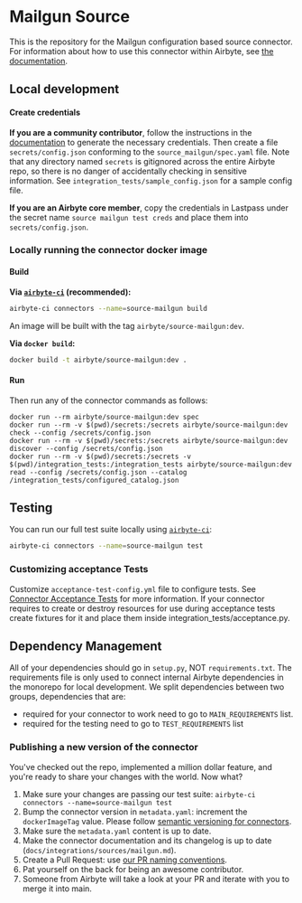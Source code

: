 # Mailgun Source

This is the repository for the Mailgun configuration based source connector.
For information about how to use this connector within Airbyte, see [the documentation](https://docs.airbyte.com/integrations/sources/mailgun).

## Local development

#### Create credentials

**If you are a community contributor**, follow the instructions in the [documentation](https://docs.airbyte.com/integrations/sources/mailgun)
to generate the necessary credentials. Then create a file `secrets/config.json` conforming to the `source_mailgun/spec.yaml` file.
Note that any directory named `secrets` is gitignored across the entire Airbyte repo, so there is no danger of accidentally checking in sensitive information.
See `integration_tests/sample_config.json` for a sample config file.

**If you are an Airbyte core member**, copy the credentials in Lastpass under the secret name `source mailgun test creds`
and place them into `secrets/config.json`.

### Locally running the connector docker image

#### Build

**Via [`airbyte-ci`](https://github.com/airbytehq/airbyte/blob/main/airbyte-ci/connectors/pipelines/README.md) (recommended):**

```bash
airbyte-ci connectors --name=source-mailgun build
```

An image will be built with the tag `airbyte/source-mailgun:dev`.

**Via `docker build`:**

```bash
docker build -t airbyte/source-mailgun:dev .
```

#### Run

Then run any of the connector commands as follows:

```
docker run --rm airbyte/source-mailgun:dev spec
docker run --rm -v $(pwd)/secrets:/secrets airbyte/source-mailgun:dev check --config /secrets/config.json
docker run --rm -v $(pwd)/secrets:/secrets airbyte/source-mailgun:dev discover --config /secrets/config.json
docker run --rm -v $(pwd)/secrets:/secrets -v $(pwd)/integration_tests:/integration_tests airbyte/source-mailgun:dev read --config /secrets/config.json --catalog /integration_tests/configured_catalog.json
```

## Testing

You can run our full test suite locally using [`airbyte-ci`](https://github.com/airbytehq/airbyte/blob/main/airbyte-ci/connectors/pipelines/README.md):

```bash
airbyte-ci connectors --name=source-mailgun test
```

### Customizing acceptance Tests

Customize `acceptance-test-config.yml` file to configure tests. See [Connector Acceptance Tests](https://docs.airbyte.com/connector-development/testing-connectors/connector-acceptance-tests-reference) for more information.
If your connector requires to create or destroy resources for use during acceptance tests create fixtures for it and place them inside integration_tests/acceptance.py.

## Dependency Management

All of your dependencies should go in `setup.py`, NOT `requirements.txt`. The requirements file is only used to connect internal Airbyte dependencies in the monorepo for local development.
We split dependencies between two groups, dependencies that are:

- required for your connector to work need to go to `MAIN_REQUIREMENTS` list.
- required for the testing need to go to `TEST_REQUIREMENTS` list

### Publishing a new version of the connector

You've checked out the repo, implemented a million dollar feature, and you're ready to share your changes with the world. Now what?

1. Make sure your changes are passing our test suite: `airbyte-ci connectors --name=source-mailgun test`
2. Bump the connector version in `metadata.yaml`: increment the `dockerImageTag` value. Please follow [semantic versioning for connectors](https://docs.airbyte.com/contributing-to-airbyte/resources/pull-requests-handbook/#semantic-versioning-for-connectors).
3. Make sure the `metadata.yaml` content is up to date.
4. Make the connector documentation and its changelog is up to date (`docs/integrations/sources/mailgun.md`).
5. Create a Pull Request: use [our PR naming conventions](https://docs.airbyte.com/contributing-to-airbyte/resources/pull-requests-handbook/#pull-request-title-convention).
6. Pat yourself on the back for being an awesome contributor.
7. Someone from Airbyte will take a look at your PR and iterate with you to merge it into main.
